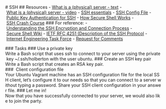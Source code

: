 # SSH 
 ## Resources 
 - [What is a (physical) server - text](https://en.wikipedia.org/wiki/Server_%28computing%29#Hardware_requirement) 
 - [What is a (physical) server - video](https://www.youtube.com/watch?v=B1ANfsDyjeA) 
 - [SSH essentials](https://www.digitalocean.com/community/tutorials/ssh-essentials-working-with-ssh-servers-clients-and-keys) 
 - [SSH Config File](https://www.ssh.com/academy/ssh/config) 
 - [Public Key Authentication for SSH](https://www.ssh.com/academy/ssh/public-key-authentication) 
 - [How Secure Shell Works](https://www.youtube.com/watch?v=ORcvSkgdA58) 
 - [SSH Crash Course](https://www.youtube.com/watch?v=hQWRp-FdTpc) 
 ### For reference: 
 - [Understanding the SSH Encryption and Connection Process](https://www.digitalocean.com/community/tutorials/understanding-the-ssh-encryption-and-connection-process) 
 - [Secure Shell Wiki](https://en.wikipedia.org/wiki/Secure_Shell_Protocol) 
 - [IETF RFC 4251 (Description of the SSH Protocol](https://www.ietf.org/rfc/rfc4251.txt) 
 - [Internet Engineering Task Force](https://en.wikipedia.org/wiki/Internet_Engineering_Task_Force) 
 - [Request for Comments](https://en.wikipedia.org/wiki/Request_for_Comments) 
  
 ### Tasks 
 ### Use a private key 
 Write a Bash script that uses ssh to connect to your server using the private key ~/.ssh/holberton with the user ubuntu. 
 ### Create an SSH key pair 
 Write a Bash script that creates an RSA key pair. 
 ###  Client configuration file 
 Your Ubuntu Vagrant machine has an SSH configuration file for the local SSH client, let’s configure it to our needs so that you can connect to a server without typing a password. Share your SSH client configuration in your answer file. 
 ### Let me in! 
 Now that you have successfully connected to your server, we would also like to join the party.
